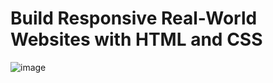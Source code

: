 # Build Responsive Real-World Websites with HTML and CSS
![image](https://user-images.githubusercontent.com/83145855/212055431-533c7084-4c1b-44d1-87a1-b3327fa9faa1.png)
